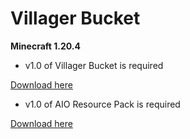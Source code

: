 # Villager Bucket

**Minecraft 1.20.4**

- v1.0 of Villager Bucket is required

[Download here](https://github.com/degiel1982/minecraft_datapacks/blob/main/Villager_Bucket/AIO_Villager_Bucket%5Bv1.0%5D.zip)

- v1.0 of AIO Resource Pack is required

[Download here]()

